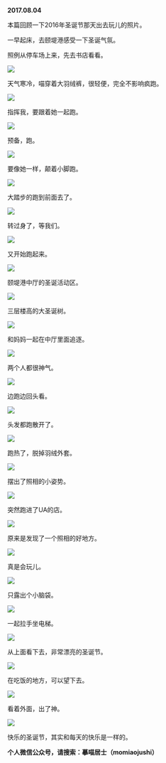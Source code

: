 
          
**2017.08.04**

本篇回顾一下2016年圣诞节那天出去玩儿的照片。

一早起床，去颐堤港感受一下圣诞气氛。

照例从停车场上来，先去书店看看。


![](https://mmbiz.qlogo.cn/mmbiz_jpg/uDI3FLln00ZrGBRx0FB87FfS949Jqg62OHiaib7ibt1YQy60ricFZS3fqI4D5ZcFZjqO0YVpe26pGe84nztDNbOzXA/0?wx_fmt=jpeg)


天气寒冷，喵穿着大羽绒裤，很轻便，完全不影响疯跑。


![](https://mmbiz.qlogo.cn/mmbiz_jpg/uDI3FLln00ZrGBRx0FB87FfS949Jqg62OgJicpglHoszd40EgWcdx8iayzI6o53JT5eULiaDibBHbj8sib3nhemxfyw/0?wx_fmt=jpeg)


指挥我，要跟着她一起跑。


![](https://mmbiz.qlogo.cn/mmbiz_jpg/uDI3FLln00ZrGBRx0FB87FfS949Jqg62nD5NgB4uwkaF7D3Hmia0cOkF79Ls4rPZhxkUTAggtlBhMlVJiagicDFTw/0?wx_fmt=jpeg)


预备，跑。


![](https://mmbiz.qlogo.cn/mmbiz_jpg/uDI3FLln00ZrGBRx0FB87FfS949Jqg62iaZTFQCyM08qdpjgITk6yibzPzBnCHQA19VmviblqA87YNhcyMJAfN0QQ/0?wx_fmt=jpeg)


要像她一样，颠着小脚跑。


![](https://mmbiz.qlogo.cn/mmbiz_jpg/uDI3FLln00ZrGBRx0FB87FfS949Jqg62ebmyicibgRk99ZK18IoA1dtKAAb5jggSeZyR397v40GageBM33XBh6ag/0?wx_fmt=jpeg)


大踏步的跑到前面去了。


![](https://mmbiz.qlogo.cn/mmbiz_jpg/uDI3FLln00ZrGBRx0FB87FfS949Jqg625EfUY1cpDRDQW8PjmGvrlRwnFdv2uu6HfjrYmFIoObYQOpxJRZ0mEw/0?wx_fmt=jpeg)


转过身了，等我们。


![](https://mmbiz.qlogo.cn/mmbiz_jpg/uDI3FLln00ZrGBRx0FB87FfS949Jqg62hZzpD7LI415lgib5dJviawgYmphHkibTdlhJlnt5iaiaOianNeAq18IA9Rrw/0?wx_fmt=jpeg)


又开始跑起来。


![](https://mmbiz.qlogo.cn/mmbiz_jpg/uDI3FLln00ZrGBRx0FB87FfS949Jqg62wJtegGQuEP3qibJ6blOzoLAAVq68vcPVTic2cic8LxwuHWfzhg6QtGw8g/0?wx_fmt=jpeg)


颐堤港中厅的圣诞活动区。


![](https://mmbiz.qlogo.cn/mmbiz_jpg/uDI3FLln00ZrGBRx0FB87FfS949Jqg62eSp3YhqWFdJutbEK7pb9vt38D6MvGn1q3ibPyGEdPo4XTh4hfxz1B1g/0?wx_fmt=jpeg)


三层楼高的大圣诞树。


![](https://mmbiz.qlogo.cn/mmbiz_jpg/uDI3FLln00ZrGBRx0FB87FfS949Jqg62icV09LibdTfPonhLxaV9H3UJFElY4jUrJA8KYtZOxzvnxjsagFCtOYeQ/0?wx_fmt=jpeg)


和妈妈一起在中厅里面追逐。


![](https://mmbiz.qlogo.cn/mmbiz_jpg/uDI3FLln00ZrGBRx0FB87FfS949Jqg62pE18RHDRu82nCM7KXuNzODJZ4IUZD10ptAsBvW5ldN9jN1dDUNGF6Q/0?wx_fmt=jpeg)


两个人都很神气。


![](https://mmbiz.qlogo.cn/mmbiz_jpg/uDI3FLln00ZrGBRx0FB87FfS949Jqg62Sb7HATDib3KZdXmb6wzoYvXWMibJ0fOIlUNPTOicgS4b9Tk1V5vDpSiaFQ/0?wx_fmt=jpeg)


边跑边回头看。


![](https://mmbiz.qlogo.cn/mmbiz_jpg/uDI3FLln00ZrGBRx0FB87FfS949Jqg62miccW39diaBN6VKa6vs1qkNbYOoAaojY2vAzS3X4A8oqyAan79SSyZGA/0?wx_fmt=jpeg)


头发都跑散开了。


![](https://mmbiz.qlogo.cn/mmbiz_jpg/uDI3FLln00ZrGBRx0FB87FfS949Jqg62Mx2ggcbnZuntnWRadiaibfsibhME2dvtiauwVJBm0wlFRdndqVV1dx4r9g/0?wx_fmt=jpeg)


跑热了，脱掉羽绒外套。


![](https://mmbiz.qlogo.cn/mmbiz_jpg/uDI3FLln00ZrGBRx0FB87FfS949Jqg62IRBWuWM3t2Tpb4NfBwhBJooOVT7hnr3QibNuQ680N8EWmW2juAgeIGg/0?wx_fmt=jpeg)


摆出了照相的小姿势。


![](https://mmbiz.qlogo.cn/mmbiz_jpg/uDI3FLln00ZrGBRx0FB87FfS949Jqg62casumG52A3OHxsza7Wn9BUs7ujom1rJSFDuBQCBlTJEibic7B5Wvg3og/0?wx_fmt=jpeg)


突然跑进了UA的店。


![](https://mmbiz.qlogo.cn/mmbiz_jpg/uDI3FLln00ZrGBRx0FB87FfS949Jqg62A7FtcpXjwF74anq0gIoX5G28mcr6SROy9Oec2IiaI1RP9kN4GibLRfHw/0?wx_fmt=jpeg)


原来是发现了一个照相的好地方。


![](https://mmbiz.qlogo.cn/mmbiz_jpg/uDI3FLln00ZrGBRx0FB87FfS949Jqg62NdDeS7v45UNRkPicXdxaBbA89mGKYvoKUcAO8nVcCD0CWJb2ungXF6Q/0?wx_fmt=jpeg)


真是会玩儿。


![](https://mmbiz.qlogo.cn/mmbiz_jpg/uDI3FLln00ZrGBRx0FB87FfS949Jqg62XpAr46OYehDfHxwjCZf88m6gL6jrFFjua30FKewNAYRBoR3wUBuOlg/0?wx_fmt=jpeg)


只露出个小脑袋。


![](https://mmbiz.qlogo.cn/mmbiz_jpg/uDI3FLln00ZrGBRx0FB87FfS949Jqg62pdVRLAOcGGcAMicSg5ibLK0V9AdkPaHEJPRm1ucVTh7VgCPEGfyHNQMg/0?wx_fmt=jpeg)


一起拉手坐电梯。


![](https://mmbiz.qlogo.cn/mmbiz_jpg/uDI3FLln00ZrGBRx0FB87FfS949Jqg62uXbwMLUGFM2nTanZ2h62LmdZ1ibjHn1bunQPiarKw2eEGVZibfMJ9vic5g/0?wx_fmt=jpeg)


从上面看下去，非常漂亮的圣诞节。


![](https://mmbiz.qlogo.cn/mmbiz_jpg/uDI3FLln00ZrGBRx0FB87FfS949Jqg62Iy28QSmibNQFjLYVeHOYMFy6lJOqLIOXdnlxvzPhxeOmEjDG5wu1alg/0?wx_fmt=jpeg)


在吃饭的地方，可以望下去。


![](https://mmbiz.qlogo.cn/mmbiz_jpg/uDI3FLln00ZrGBRx0FB87FfS949Jqg62ibAS6pJUnDcwQL0T5lDr6YOKNvvGia6fnibnCibBnzSE1w4GgZRJJ68Z7A/0?wx_fmt=jpeg)


看着外面，出了神。


![](https://mmbiz.qlogo.cn/mmbiz_jpg/uDI3FLln00ZrGBRx0FB87FfS949Jqg62na8I3YGQ3AVeIeRN1Uq52wZIazvd7H5yczu3vGGTlEkXibqwEWWibndQ/0?wx_fmt=jpeg)


快乐的圣诞节，其实和每天的快乐是一样的。


**个人微信公众号，请搜索：摹喵居士（momiaojushi）**

        
